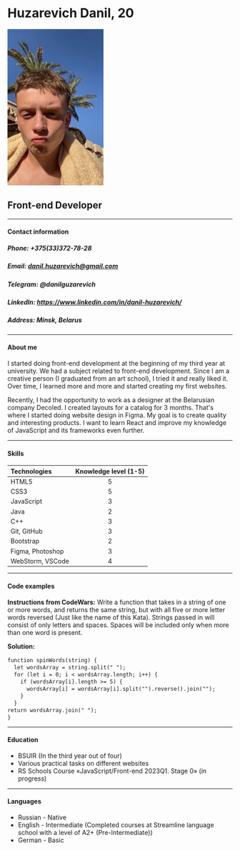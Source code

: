 # **Huzarevich Danil, 20**
![myphoto](https://github.com/angryfronter/STUDYING/blob/main/mycvphoto.jpg?raw=true "Мое фото")
## **Front-end Developer**

---
#### **Contact information**
##### Phone: +375(33)372-78-28
##### Email: danil.huzarevich@gmail.com
##### Telegram: @danilguzarevich
##### Linkedln: https://www.linkedin.com/in/danil-huzarevich/
##### Address: Minsk, Belarus

---
#### **About me**


I started doing front-end development at the beginning of my third year at university. We had a subject related to front-end development. Since I am a creative person (I graduated from an art school), I tried it and really liked it. Over time, I learned more and more and started creating my first websites.


Recently, I had the opportunity to work as a designer at the Belarusian company Decoled. I created layouts for a catalog for 3 months. That's where I started doing website design in Figma. My goal is to create quality and interesting products. I want to learn React and improve my knowledge of JavaScript and its frameworks even further.

---
#### **Skills**


| **Technologies** | **Knowledge level (1-5)** |
| :--- | :---: |
| HTML5 | 5 |
| CSS3 | 5 |
| JavaScript | 3 |
| Java | 2 |
| C++ | 3 |
| Git, GitHub | 3 |
| Bootstrap | 2 |
| Figma, Photoshop | 3 |
| WebStorm, VSCode | 4 |

---
#### **Code examples**


**Instructions from CodeWars:** Write a function that takes in a string of one or more words, and returns the same string, but with all five or more letter words reversed (Just like the name of this Kata). Strings passed in will consist of only letters and spaces. Spaces will be included only when more than one word is present.


**Solution:**


```
function spinWords(string) {
  let wordsArray = string.split(" ");
  for (let i = 0; i < wordsArray.length; i++) {
    if (wordsArray[i].length >= 5) {
      wordsArray[i] = wordsArray[i].split("").reverse().join("");
    }
  }
return wordsArray.join(" ");  
}
```


---
#### **Education**


* BSUIR (In the third year out of four)
* Various practical tasks on different websites
* RS Schools Course «JavaScript/Front-end 2023Q1. Stage 0» (in progress)

---
#### **Languages**


- Russian - Native
- English - Intermediate (Completed courses at Streamline language school with a level of A2+ (Pre-Intermediate))
- German - Basic
